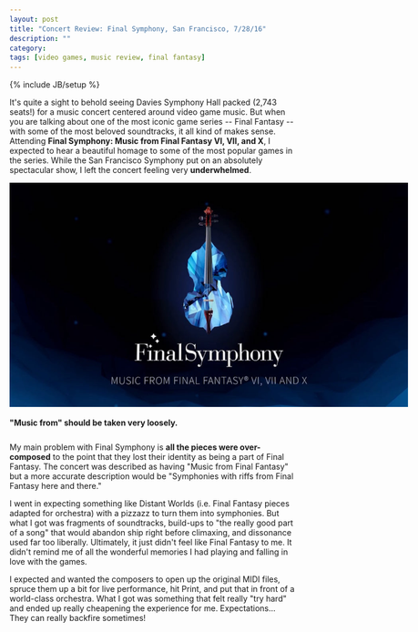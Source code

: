 ```yaml
---
layout: post
title: "Concert Review: Final Symphony, San Francisco, 7/28/16"
description: ""
category: 
tags: [video games, music review, final fantasy]
---
```

{% include JB/setup %}

It's quite a sight to behold seeing Davies Symphony Hall packed (2,743 seats!) for a music concert centered around video game music. But when you are talking about one of the most iconic game series -- Final Fantasy -- with some of the most beloved soundtracks, it all kind of makes sense. Attending **Final Symphony: Music from Final Fantasy VI, VII, and X**, I expected to hear a beautiful homage to some of the most popular games in the series. While the San Francisco Symphony put on an absolutely spectacular show, I left the concert feeling very **underwhelmed**. 

<div>
	<img class="rounded-corners" style="max-width: 700px; border: 0px;" src="/assets/images/posts/2016-07-28/fs.jpg"/>
	<p class="caption-text" style="line-height: 1.5em; margin-bottom: 24px;"><strong>"Music from" should be taken very loosely.</strong></p>
</div>

My main problem with Final Symphony is **all the pieces were over-composed** to the point that they lost their identity as being a part of Final Fantasy. The concert was described as having "Music from Final Fantasy" but a more accurate description would be "Symphonies with riffs from Final Fantasy here and there."

I went in expecting something like Distant Worlds (i.e. Final Fantasy pieces adapted for orchestra) with a pizzazz to turn them into symphonies. But what I got was fragments of soundtracks, build-ups to "the really good part of a song" that would abandon ship right before climaxing, and dissonance used far too liberally. Ultimately, it just didn't feel like Final Fantasy to me. It didn't remind me of all the wonderful memories I had playing and falling in love with the games. 

I expected and wanted the composers to open up the original MIDI files, spruce them up a bit for live performance, hit Print, and put that in front of a world-class orchestra. What I got was something that felt really "try hard" and ended up really cheapening the experience for me. Expectations... They can really backfire sometimes!
